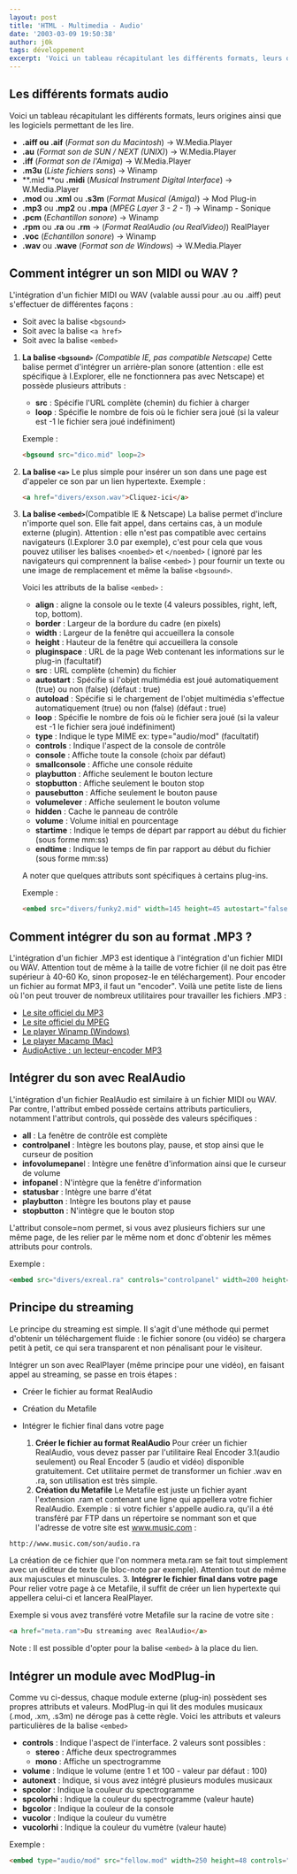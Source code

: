 ```yaml
---
layout: post
title: 'HTML - Multimedia - Audio'
date: '2003-03-09 19:50:38'
author: j0k
tags: développement
excerpt: 'Voici un tableau récapitulant les différents formats, leurs origines ainsi que les logiciels permettant de les lire.'
---
```


## **Les différents formats audio**

Voici un tableau récapitulant les différents formats, leurs origines ainsi que les logiciels permettant de les lire.

 - **.aiff ou .aif** (*Format son du Macintosh*) -> W.Media.Player
 - **.au** (*Format son de SUN / NEXT (UNIX)*) -> W.Media.Player
 - **.iff** (*Format son de l'Amiga*) -> W.Media.Player
 - **.m3u** (*Liste fichiers sons*) -> Winamp
 - **.mid **ou **.midi** (*Musical Instrument Digital Interface*) -> W.Media.Player
 - **.mod** ou **.xml** ou **.s3m** (*Format Musical (Amiga)*) -> Mod Plug-in
 - **.mp3** ou **.mp2** ou **.mpa** (*MPEG Layer 3 - 2 - 1*) -> Winamp - Sonique
 - **.pcm** (*Echantillon sonore*) -> Winamp
 - **.rpm** ou **.ra** ou **.rm** -> (*Format RealAudio (ou RealVideo)*)  RealPlayer
 - **.voc** (*Echantillon sonore*) -> Winamp
 - **.wav** ou **.wave** (*Format son de Windows*) -> W.Media.Player

## **Comment intégrer un son MIDI ou WAV ?**

 L'intégration d'un fichier MIDI ou WAV (valable aussi pour .au ou .aiff) peut s'effectuer de différentes façons :

 - Soit avec la balise `<bgsound>`
 - Soit avec la balise `<a href>`
 - Soit avec la balise `<embed>`

1. **La balise `<bgsound>`** *(Compatible IE, pas compatible Netscape)*
 Cette balise permet d'intégrer un arrière-plan sonore (attention : elle est spécifique à I.Explorer, elle ne fonctionnera pas avec Netscape) et possède plusieurs attributs :
    - **src** : Spécifie l'URL complète (chemin) du fichier à charger
    - **loop** : Spécifie le nombre de fois où le fichier sera joué (si la valeur est -1 le fichier sera joué indéfiniment)

    Exemple :

    ```html
    <bgsound src="dico.mid" loop=2>
    ```

2. **La balise `<a>`**
 Le plus simple pour insérer un son dans une page est d'appeler ce son par un lien hypertexte.
  Exemple :

    ```html
    <a href="divers/exson.wav">Cliquez-ici</a>
    ```

3.  **La balise `<embed>`**(Compatible IE & Netscape)
    La balise permet d'inclure n'importe quel son. Elle fait appel, dans certains cas, à un module externe (plugin). Attention : elle n'est pas compatible avec certains navigateurs (I.Explorer 3.0 par exemple), c'est pour cela que vous pouvez utiliser les balises `<noembed>` et `</noembed>` ( ignoré par les navigateurs qui comprennent la balise `<embed>` ) pour fournir un texte ou une image de remplacement et même la balise `<bgsound>`.

    Voici les attributs de la balise `<embed>` :

      - **align** : aligne la console ou le texte (4 valeurs possibles, right, left, top, bottom).
      - **border** : Largeur de la bordure du cadre (en pixels)
      - **width** : Largeur de la fenêtre qui accueillera la console
      - **height** : Hauteur de la fenêtre qui accueillera la console
      - **pluginspace** : URL de la page Web contenant les informations sur le plug-in (facultatif)
      - **src** : URL complète (chemin) du fichier
      - **autostart** : Spécifie si l'objet multimédia est joué automatiquement (true) ou non (false) (défaut : true)
      - **autoload** : Spécifie si le chargement de l'objet multimédia s'effectue automatiquement (true) ou non (false) (défaut : true)
      - **loop** : Spécifie le nombre de fois où le fichier sera joué (si la valeur est -1 le fichier sera joué indéfiniment)
      - **type** : Indique le type MIME ex: type="audio/mod" (facultatif)
      - **controls** : Indique l'aspect de la console de contrôle
      - **console** : Affiche toute la console (choix par défaut)
      - **smallconsole** : Affiche une console réduite
      - **playbutton** : Affiche seulement le bouton lecture
      - **stopbutton** : Affiche seulement le bouton stop
      - **pausebutton** : Affiche seulement le bouton pause
      - **volumelever** : Affiche seulement le bouton volume
      - **hidden** : Cache le panneau de contrôle
      - **volume** : Volume initial en pourcentage
      - **startime** : Indique le temps de départ par rapport au début du fichier (sous forme mm:ss)
      - **endtime** : Indique le temps de fin par rapport au début du fichier (sous forme mm:ss)

    A noter que quelques attributs sont spécifiques à certains plug-ins.

    Exemple :

    ```html
    <embed src="divers/funky2.mid" width=145 height=45 autostart="false">
    ```

## **Comment intégrer du son au format .MP3 ?**

 L'intégration d'un fichier .MP3 est identique à l'intégration d'un fichier MIDI ou WAV. Attention tout de même à la taille de votre fichier (il ne doit pas être supérieur à 40-60 Ko, sinon proposez-le en téléchargement). Pour encoder un fichier au format MP3, il faut un "encoder". Voilà une petite liste de liens où l'on peut trouver de nombreux utilitaires pour travailler les fichiers .MP3 :

 - [Le site officiel du MP3](http://www.mp3.com/)
 - [Le site officiel du MPEG](http://www.mpeg.org/)
 - [Le player Winamp (Windows)](http://www.winamp.com/)
 - [Le player Macamp (Mac)](http://www.macamp.com/)
 - [AudioActive : un lecteur-encoder MP3](http://www.audioactive.com/)

## **Intégrer du son avec RealAudio**

 L'intégration d'un fichier RealAudio est similaire à un fichier MIDI ou WAV. Par contre, l'attribut embed possède certains attributs particuliers, notamment l'attribut controls, qui possède des valeurs spécifiques :

 - **all** : La fenêtre de contrôle est complète
 - **controlpanel** : Intègre les boutons play, pause, et stop ainsi que le curseur de position
 - **infovolumepane**l : Intègre une fenêtre d'information ainsi que le curseur de volume
 - **infopanel** : N'intègre que la fenêtre d'information
 - **statusbar** : Intègre une barre d'état
 - **playbutton** : Intègre les boutons play et pause
 - **stopbutton** : N'intègre que le bouton stop

L'attribut console=nom permet, si vous avez plusieurs fichiers sur une même page, de les relier par le même nom et donc d'obtenir les mêmes attributs pour controls.

Exemple :

```html
<embed src="divers/exreal.ra" controls="controlpanel" width=200 height=35 autostart="false">
```

## **Principe du streaming**

Le principe du streaming est simple. Il s'agit d'une méthode qui permet d'obtenir un téléchargement fluide : le fichier sonore (ou vidéo) se chargera petit à petit, ce qui sera transparent et non pénalisant pour le visiteur.

  Intégrer un son avec RealPlayer (même principe pour une vidéo), en faisant appel au streaming, se passe en trois étapes :

- Créer le fichier au format RealAudio
- Création du Metafile
- Intégrer le fichier final dans votre page

    1.  **Créer le fichier au format RealAudio**
 Pour créer un fichier RealAudio, vous devez passer par l'utilitaire Real Encoder 3.1(audio seulement) ou Real Encoder 5 (audio et vidéo) disponible gratuitement.
 Cet utilitaire permet de transformer un fichier .wav en .ra, son utilisation est très simple.
    2.  **Création du Metafile**
 Le Metafile est juste un fichier ayant l'extension .ram et contenant une ligne qui appellera votre fichier RealAudio. Exemple : si votre fichier s'appelle audio.ra, qu'il a été transféré par FTP dans un répertoire se nommant son et que l'adresse de votre site est www.music.com :

```html
http://www.music.com/son/audio.ra
```

  La création de ce fichier que l'on nommera meta.ram se fait tout simplement avec un éditeur de texte (le bloc-note par exemple). Attention tout de même aux majuscules et minuscules.
    3.  **Intégrer le fichier final dans votre page**
 Pour relier votre page à ce Metafile, il suffit de créer un lien hypertexte qui appellera celui-ci et lancera RealPlayer.

Exemple si vous avez transféré votre Metafile sur la racine de votre site :

```html
<a href="meta.ram">Du streaming avec RealAudio</a>
```

Note : Il est possible d'opter pour la balise `<embed>` à la place du lien.

## **Intégrer un module avec ModPlug-in**

Comme vu ci-dessus, chaque module externe (plug-in) possèdent ses propres attributs et valeurs. ModPlug-in qui lit des modules musicaux (.mod, .xm, .s3m) ne déroge pas à cette règle. Voici les attributs et valeurs particulières de la balise `<embed>`

- **controls** : Indique l'aspect de l'interface. 2 valeurs sont possibles :
    - **stereo** : Affiche deux spectrogrammes
    - **mono** : Affiche un spectrogramme
- **volume** : Indique le volume (entre 1 et 100 - valeur par défaut : 100)
- **autonext** : Indique, si vous avez intégré plusieurs modules musicaux
- **spcolor** : Indique la couleur du spectrogramme
- **spcolorhi** : Indique la couleur du spectrogramme (valeur haute)
- **bgcolor** : Indique la couleur de la console
- **vucolor** : Indique la couleur du vumètre
- **vucolorhi** : Indique la couleur du vumètre (valeur haute)

Exemple :

```html
<embed type="audio/mod" src="fellow.mod" width=250 height=48 controls="mono" autostart="false" border=0>
```
